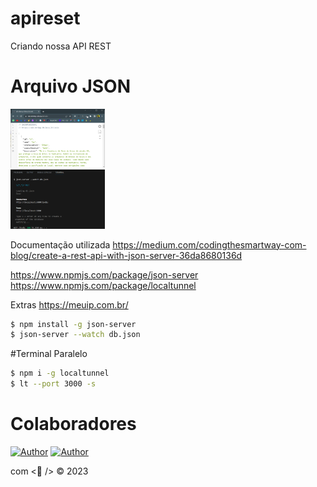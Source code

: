 # apireset

Criando nossa API REST

# Arquivo JSON
<div>
  <img 
    alt='Imagem do arquivo JSon, é um array de array, com dados dos cavaleiros do zodiaco, id": "1",    "name": "Mu", "constellation": "Áries", "classification": "Ouro" e "description"'
    src="https://github.com/nadiduno/apireset/blob/main/.github/ImgApp.png" 
    width="30%"
  >
  <br />
</div>

<div>
  <img 
    alt='Captura do terminal, com o comando json-server --watch db.json em letras brancas e fundo preto'
    src="https://github.com/nadiduno/apireset/blob/main/.github/ImgApp2.png" 
    width="30%"
  >
  <br />
</div>

Documentação utilizada
https://medium.com/codingthesmartway-com-blog/create-a-rest-api-with-json-server-36da8680136d

https://www.npmjs.com/package/json-server
https://www.npmjs.com/package/localtunnel

Extras
https://meuip.com.br/

```Bash
$ npm install -g json-server
$ json-server --watch db.json
```
#Terminal Paralelo

```Bash
$ npm i -g localtunnel
$ lt --port 3000 -s
```

# Colaboradores

[![Author](https://img.shields.io/badge/Dev-Barbara%20Nery-blueviolet%20)](https://www.linkedin.com/in/barbarafnery/)
[![Author](https://img.shields.io/badge/Dev-Nadi%20Duno-blueviolet%20)](https://www.linkedin.com/in/nadiduno/)

com <💜 /> © 2023